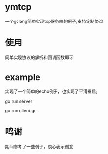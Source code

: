 # ymtcp

一个golang简单实现tcp服务端的例子,支持定制协议

# 使用

简单实现协议的解析和回调函数即可

# example 

实现了一个简单的echo例子，也实现了平滑重启;

go run server

go run client.go

# 鸣谢

期间参考了一些例子，衷心表示谢意
